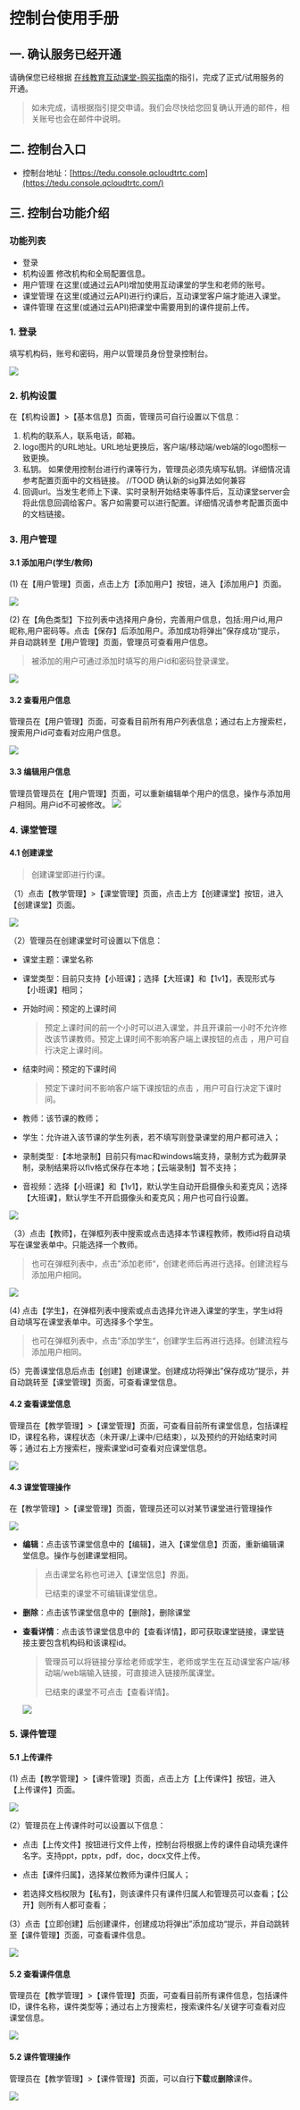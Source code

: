 # 控制台使用手册


## 一. 确认服务已经开通

请确保您已经根据 [在线教育互动课堂-购买指南](https://cloud.tencent.com/document/product/680/34356)的指引，完成了正式/试用服务的开通。
> 如未完成，请根据指引提交申请。我们会尽快给您回复确认开通的邮件，相关账号也会在邮件中说明。


## 二. 控制台入口
- 控制台地址：[https://tedu.console.qcloudtrtc.com](https://tedu.console.qcloudtrtc.com/)


## 三. 控制台功能介绍

### 功能列表

- 登录
- 机构设置
  修改机构和全局配置信息。
- 用户管理
  在这里(或通过云API)增加使用互动课堂的学生和老师的账号。
- 课堂管理
  在这里(或通过云API)进行约课后，互动课堂客户端才能进入课堂。
- 课件管理
  在这里(或通过云API)把课堂中需要用到的课件提前上传。

### 1. 登录

填写机构码，账号和密码，用户以管理员身份登录控制台。

![](https://main.qcloudimg.com/raw/5d6f0d87a975ebb5024fec1499e46b57.png)

### 2. 机构设置

在【机构设置】>【基本信息】页面，管理员可自行设置以下信息：
1. 机构的联系人，联系电话，邮箱。
2. logo图片的URL地址。URL地址更换后，客户端/移动端/web端的logo图标一致更换。
3. 私钥。
   如果使用控制台进行约课等行为，管理员必须先填写私钥。详细情况请参考配置页面中的文档链接。
   //TOOD 确认新的sig算法如何兼容
4. 回调url。当发生老师上下课、实时录制开始结束等事件后，互动课堂server会将此信息回调给客户。客户如需要可以进行配置。详细情况请参考配置页面中的文档链接。

### 3. 用户管理

#### 3.1 添加用户(学生/教师)

(1)  在【用户管理】页面，点击上方【添加用户】按钮，进入【添加用户】页面。

![](https://main.qcloudimg.com/raw/a59e3a560a575f48e0c279aeeef60f46.png)

(2) 在【角色类型】下拉列表中选择用户身份，完善用户信息，包括:用户id,用户昵称,用户密码等。点击【保存】后添加用户。添加成功将弹出”保存成功“提示，并自动跳转至【用户管理】页面，管理员可查看用户信息。

>被添加的用户可通过添加时填写的用户id和密码登录课堂。

![](https://main.qcloudimg.com/raw/7ed2ef84768cc4e84d93b9ec44b0e4e2.png)

#### 3.2 查看用户信息

管理员在【用户管理】页面，可查看目前所有用户列表信息；通过右上方搜索栏，搜索用户id可查看对应用户信息。

![](https://main.qcloudimg.com/raw/64d83dc31b68bd9eae33f2d9c0d09150.png)

#### 3.3 编辑用户信息
管理员管理员在【用户管理】页面，可以重新编辑单个用户的信息，操作与添加用户相同。用户id不可被修改。
![](https://main.qcloudimg.com/raw/93a5fd74913a73e03879573fb0db60b3.png)

### 4. 课堂管理

#### 4.1 创建课堂

>创建课堂即进行约课。

（1）点击【教学管理】>【课堂管理】页面，点击上方【创建课堂】按钮，进入【创建课堂】页面。

![](https://main.qcloudimg.com/raw/c56496c8d80a9558255483a76c2f9172.png)

（2）管理员在创建课堂时可设置以下信息：

- 课堂主题：课堂名称

- 课堂类型：目前只支持【小班课】；选择【大班课】和【1v1】，表现形式与【小班课】相同；

- 开始时间：预定的上课时间

  > 预定上课时间的前一个小时可以进入课堂，并且开课前一小时不允许修改该节课教师。预定上课时间不影响客户端上课按钮的点击 ，用户可自行决定上课时间。                                        

- 结束时间：预定的下课时间

  > 预定下课时间不影响客户端下课按钮的点击 ，用户可自行决定下课时间。                                      

- 教师：该节课的教师；                                                 

- 学生：允许进入该节课的学生列表，若不填写则登录课堂的用户都可进入；   

- 录制类型 :【本地录制】目前只有mac和windows端支持，录制方式为截屏录制，录制结果将以flv格式保存在本地；【云端录制】暂不支持；

- 音视频：选择【小班课】和【1v1】，默认学生自动开启摄像头和麦克风；选择【大班课】，默认学生不开启摄像头和麦克风；用户也可自行设置。

![](https://main.qcloudimg.com/raw/eb4c23150aaa61ee2f1cd6b67a5c18f4.png)

（3）点击【教师】，在弹框列表中搜索或点击选择本节课程教师，教师id将自动填写在课堂表单中。只能选择一个教师。

> 也可在弹框列表中，点击”添加老师“，创建老师后再进行选择。创建流程与添加用户相同。

![](https://main.qcloudimg.com/raw/a28f4461d298d725434f2167635c9927.png)

(4) 点击【学生】，在弹框列表中搜索或点击选择允许进入课堂的学生，学生id将自动填写在课堂表单中。可选择多个学生。
> 也可在弹框列表中，点击”添加学生“，创建学生后再进行选择。创建流程与添加用户相同。

(5）完善课堂信息后点击【创建】创建课堂。创建成功将弹出”保存成功“提示，并自动跳转至【课堂管理】页面，可查看课堂信息。

#### 4.2 查看课堂信息

管理员在【教学管理】>【课堂管理】页面，可查看目前所有课堂信息，包括课程ID，课程名称，课程状态（未开课/上课中/已结束），以及预约的开始结束时间等；通过右上方搜索栏，搜索课堂id可查看对应课堂信息。

![](https://main.qcloudimg.com/raw/32d0930db909339510127c963421b92a.png)

#### 4.3 课堂管理操作

在【教学管理】>【课堂管理】页面，管理员还可以对某节课堂进行管理操作

![](https://main.qcloudimg.com/raw/fa9931ff05f4c67032b2ecae66b2b805.png)

- **编辑**：点击该节课堂信息中的【编辑】，进入【课堂信息】页面，重新编辑课堂信息。操作与创建课堂相同。

  >点击课堂名称也可进入【课堂信息】界面。
  >
  >已结束的课堂不可编辑课堂信息。

- **删除**：点击该节课堂信息中的【删除】，删除课堂

- **查看详情**：点击该节课堂信息中的【查看详情】，即可获取课堂链接，课堂链接主要包含机构码和该课程id。

  > 管理员可以将链接分享给老师或学生，老师或学生在互动课堂客户端/移动端/web端输入链接，可直接进入链接所属课堂。 
  >
  > 已结束的课堂不可点击【查看详情】。

  ![](https://main.qcloudimg.com/raw/c38a44133f910f12be3605ce1acd7b0c.png)

### 5. 课件管理

#### 5.1 上传课件

(1) 点击【教学管理】>【课件管理】页面，点击上方【上传课件】按钮，进入【上传课件】页面。

![](https://main.qcloudimg.com/raw/dbe6bbcd4e455d13648ae3388664421d.png)

(2）管理员在上传课件时可以设置以下信息：

- 点击【上传文件】按钮进行文件上传，控制台将根据上传的课件自动填充课件名字。支持ppt，pptx，pdf，doc，docx文件上传。

- 点击【课件归属】，选择某位教师为课件归属人；

- 若选择文档权限为【私有】，则该课件只有课件归属人和管理员可以查看；【公开】则所有人都可查看；


(3）点击【立即创建】后创建课件，创建成功将弹出”添加成功“提示，并自动跳转至【课件管理】页面，可查看课件信息。 

![](https://main.qcloudimg.com/raw/3d58e531d497c82084144504a28ccd10.png)

#### 5.2 查看课件信息

管理员在【教学管理】>【课件管理】页面，可查看目前所有课件信息，包括课件ID，课件名称，课件类型等；通过右上方搜索栏，搜索课件名/关键字可查看对应课堂信息。

![](https://main.qcloudimg.com/raw/f6abfc4d51892a8cd271c00e6f66a303.png)

#### 5.2 课件管理操作

管理员在【教学管理】>【课件管理】页面，可以自行**下载**或**删除**课件。

![](https://main.qcloudimg.com/raw/05b7edb9e6880ed8a77f28a7fd89069d.png)
